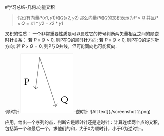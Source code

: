 
#学习总结-几何.向量叉积

>假设有向量$P(x1, y1)$和$Q(x2, y2)$
那么向量$P$和$Q$的叉积表示为$P×Q$
并且$P×Q= x1 * y2 - x2 * y1$

叉积的性质：
一个非常重要性质是可以通过它的符号判断两矢量相互之间的顺逆时针关系：
若 $P × Q > 0$, 则P在Q的顺时针方向;
若 $P × Q < 0$, 则P在Q的逆时针方向;
若 $P × Q = 0$, 则P与Q共线，但可能同向也可能反向.

·顺时针
![Alt text](./screenshot.png)
·逆时针
![Alt text](./screenshot 2.png)

应用，给出一个序列的点，判断它是顺时针还是逆时针：计算连续两个点的叉积，包括第一个和最后一个，求他们的和，大于0为顺时针，小于0为逆时针。

